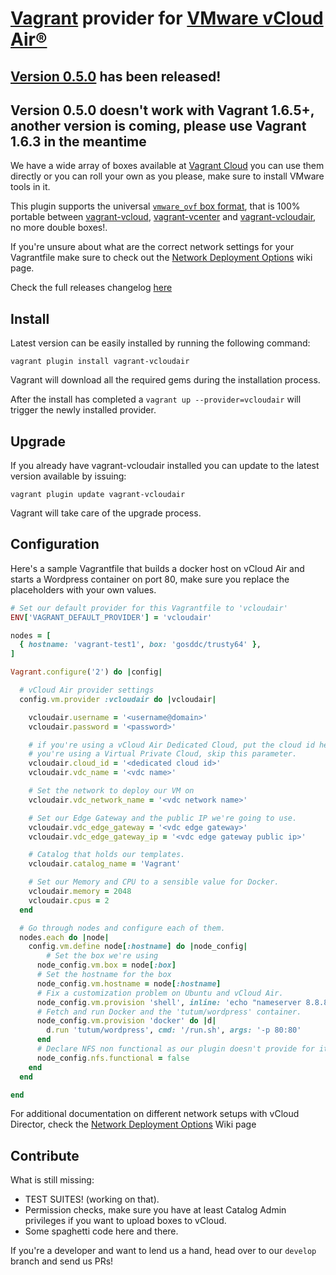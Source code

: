 [Vagrant](http://www.vagrantup.com) provider for [VMware vCloud Air®](http://vcloud.vmware.com)
=============

[Version 0.5.0](../../releases/tag/v0.5.0) has been released!
-------------

## Version 0.5.0 doesn't work with Vagrant 1.6.5+, another version is coming, please use Vagrant 1.6.3 in the meantime

We have a wide array of boxes available at [Vagrant Cloud](https://vagrantcloud.com/gosddc) you can use them directly or you can roll your own as you please, make sure to install VMware tools in it.

This plugin supports the universal [```vmware_ovf``` box format](https://github.com/gosddc/packer-post-processor-vagrant-vmware-ovf/wiki/vmware_ovf-Box-Format), that is 100% portable between [vagrant-vcloud](https://github.com/frapposelli/vagrant-vcloud), [vagrant-vcenter](https://github.com/gosddc/vagrant-vcenter) and [vagrant-vcloudair](https://github.com/gosddc/vagrant-vcloudair), no more double boxes!.

If you're unsure about what are the correct network settings for your Vagrantfile make sure to check out the [Network Deployment Options](https://github.com/gosddc/vagrant-vcloudair/wiki/Network-Deployment-Options) wiki page.

Check the full releases changelog [here](../../releases)

Install
-------------

Latest version can be easily installed by running the following command:

```vagrant plugin install vagrant-vcloudair```

Vagrant will download all the required gems during the installation process.

After the install has completed a ```vagrant up --provider=vcloudair``` will trigger the newly installed provider.

Upgrade
-------------

If you already have vagrant-vcloudair installed you can update to the latest version available by issuing:

```vagrant plugin update vagrant-vcloudair```

Vagrant will take care of the upgrade process.

Configuration
-------------

Here's a sample Vagrantfile that builds a docker host on vCloud Air and starts a Wordpress container on port 80, make sure you replace the placeholders with your own values.

```ruby
# Set our default provider for this Vagrantfile to 'vcloudair'
ENV['VAGRANT_DEFAULT_PROVIDER'] = 'vcloudair'

nodes = [
  { hostname: 'vagrant-test1', box: 'gosddc/trusty64' },
]

Vagrant.configure('2') do |config|

  # vCloud Air provider settings
  config.vm.provider :vcloudair do |vcloudair|

    vcloudair.username = '<username@domain>'
    vcloudair.password = '<password>'

    # if you're using a vCloud Air Dedicated Cloud, put the cloud id here, if
    # you're using a Virtual Private Cloud, skip this parameter.
    vcloudair.cloud_id = '<dedicated cloud id>'
    vcloudair.vdc_name = '<vdc name>'

    # Set the network to deploy our VM on
    vcloudair.vdc_network_name = '<vdc network name>'

    # Set our Edge Gateway and the public IP we're going to use.
    vcloudair.vdc_edge_gateway = '<vdc edge gateway>'
    vcloudair.vdc_edge_gateway_ip = '<vdc edge gateway public ip>'

    # Catalog that holds our templates.
    vcloudair.catalog_name = 'Vagrant'

    # Set our Memory and CPU to a sensible value for Docker.
    vcloudair.memory = 2048
    vcloudair.cpus = 2
  end

  # Go through nodes and configure each of them.
  nodes.each do |node|
    config.vm.define node[:hostname] do |node_config|
    	# Set the box we're using
      node_config.vm.box = node[:box]
      # Set the hostname for the box
      node_config.vm.hostname = node[:hostname]
      # Fix a customization problem on Ubuntu and vCloud Air.
      node_config.vm.provision 'shell', inline: 'echo "nameserver 8.8.8.8" >> tmp; sudo mv tmp /etc/resolvconf/resolv.conf.d/base; sudo resolvconf -u'
      # Fetch and run Docker and the 'tutum/wordpress' container.
      node_config.vm.provision 'docker' do |d|
        d.run 'tutum/wordpress', cmd: '/run.sh', args: '-p 80:80'
      end
      # Declare NFS non functional as our plugin doesn't provide for it.
      node_config.nfs.functional = false
    end
  end

end
```

For additional documentation on different network setups with vCloud Director, check the [Network Deployment Options](../../wiki/Network-Deployment-Options) Wiki page

Contribute
-------------

What is still missing:

- TEST SUITES! (working on that).
- Permission checks, make sure you have at least Catalog Admin privileges if you want to upload boxes to vCloud.
- Some spaghetti code here and there.

If you're a developer and want to lend us a hand, head over to our ```develop``` branch and send us PRs!

